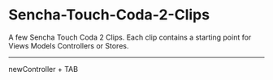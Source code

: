 Sencha-Touch-Coda-2-Clips
=========================

A few Sencha Touch Coda 2 Clips. Each clip contains a starting point for Views Models Controllers or Stores.


_______________________________________________

newController + TAB

